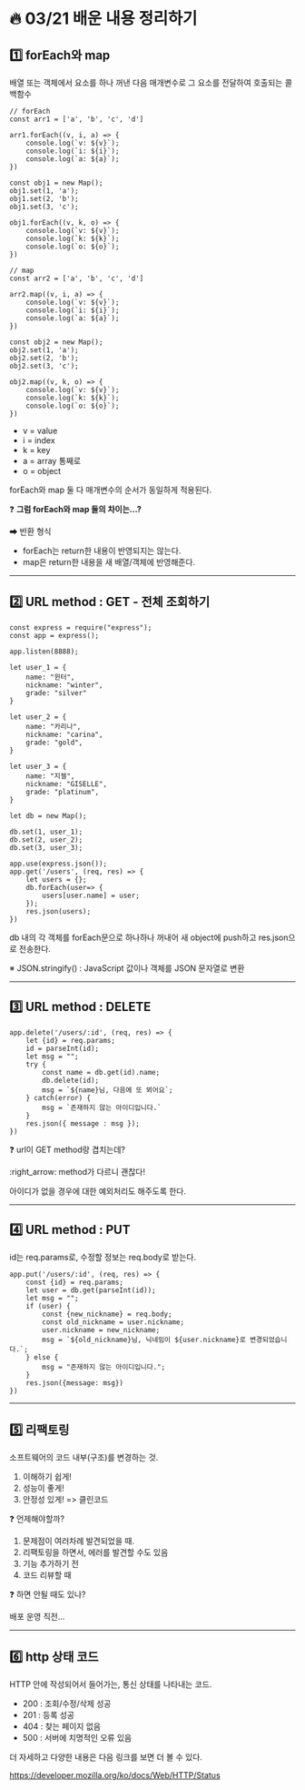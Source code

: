 # :fire: 03/21 배운 내용 정리하기
## :one: forEach와 map

배열 또는 객체에서 요소를 하나 꺼낸 다음
매개변수로 그 요소를 전달하여 호출되는 콜백함수

```
// forEach
const arr1 = ['a', 'b', 'c', 'd']

arr1.forEach((v, i, a) => {
    console.log(`v: ${v}`);
    console.log(`i: ${i}`);
    console.log(`a: ${a}`);
})

const obj1 = new Map();
obj1.set(1, 'a');
obj1.set(2, 'b');
obj1.set(3, 'c');

obj1.forEach((v, k, o) => {
    console.log(`v: ${v}`);
    console.log(`k: ${k}`);
    console.log(`o: ${o}`);
})
```

```
// map
const arr2 = ['a', 'b', 'c', 'd']

arr2.map((v, i, a) => {
    console.log(`v: ${v}`);
    console.log(`i: ${i}`);
    console.log(`a: ${a}`);
})

const obj2 = new Map();
obj2.set(1, 'a');
obj2.set(2, 'b');
obj2.set(3, 'c');

obj2.map((v, k, o) => {
    console.log(`v: ${v}`);
    console.log(`k: ${k}`);
    console.log(`o: ${o}`);
})
```

- v = value
- i = index
- k = key
- a = array 통째로
- o = object

forEach와 map 둘 다 매개변수의 순서가 동일하게 적용된다.

❓ **그럼 forEach와 map 둘의 차이는...?**

➡ 반환 형식
- forEach는 return한 내용이 반영되지는 않는다.
- map은 return한 내용을 새 배열/객체에 반영해준다.

---

## :two: URL method : **GET** __- 전체 조회하기__

```
const express = require("express");
const app = express();

app.listen(8888);

let user_1 = {
    name: "윈터",
    nickname: "winter",
    grade: "silver"
}

let user_2 = {
    name: "카리나",
    nickname: "carina",
    grade: "gold",
}

let user_3 = {
    name: "지젤",
    nickname: "GISELLE",
    grade: "platinum",
}

let db = new Map();

db.set(1, user_1);
db.set(2, user_2);
db.set(3, user_3);

app.use(express.json());
app.get('/users', (req, res) => {
    let users = {};
    db.forEach(user=> {
        users[user.name] = user;
    });
    res.json(users);
})
```
db 내의 각 객체를 forEach문으로 하나하나 꺼내어 새 object에 push하고 res.json으로 전송한다.

※ JSON.stringify() : JavaScript 값이나 객체를 JSON 문자열로 변환

---

## :three: URL method : **DELETE**

```
app.delete('/users/:id', (req, res) => {
    let {id} = req.params;
    id = parseInt(id);
    let msg = "";
    try {
        const name = db.get(id).name;
        db.delete(id);
        msg = `${name}님, 다음에 또 뵈어요`;
    } catch(error) {
        msg = `존재하지 않는 아이디입니다.`
    }
    res.json({ message : msg });
})
```

❓ url이 GET method랑 겹치는데?

:right_arrow: method가 다르니 괜찮다!

아이디가 없을 경우에 대한 예외처리도 해주도록 한다.

---

## :four: URL method : **PUT**

id는 req.params로, 수정할 정보는 req.body로 받는다.

```
app.put('/users/:id', (req, res) => {
    const {id} = req.params;
    let user = db.get(parseInt(id));
    let msg = "";
    if (user) {
        const {new_nickname} = req.body;
        const old_nickname = user.nickname;
        user.nickname = new_nickname;
        msg = `${old_nickname}님, 닉네임이 ${user.nickname}로 변경되었습니다.`;
    } else {
        msg = "존재하지 않는 아이디입니다.";
    }
    res.json({message: msg})
})
```

---

## :five: 리팩토링

소프트웨어의 코드 내부(구조)를 변경하는 것.

1. 이해하기 쉽게!
2. 성능이 좋게!
3. 안정성 있게!
=> 클린코드

❓ 언제해야할까?

1. 문제점이 여러차례 발견되었을 때.
2. 리팩토링을 하면서, 에러를 발견할 수도 있음
3. 기능 추가하기 전
4. 코드 리뷰할 때

❓ 하면 안될 때도 있나?

배포 운영 직전...

---

## :six: http 상태 코드

HTTP 안에 작성되어서 들어가는, 통신 상태를 나타내는 코드.

- 200 : 조회/수정/삭제 성공
- 201 : 등록 성공
- 404 : 찾는 페이지 없음
- 500 : 서버에 치명적인 오류 있음

더 자세하고 다양한 내용은 다음 링크를 보면 더 볼 수 있다.

https://developer.mozilla.org/ko/docs/Web/HTTP/Status



